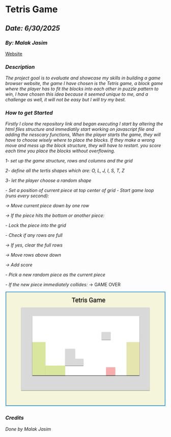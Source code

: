 # **Tetris Game**

## **_Date: 6/30/2025_**

### **_By: Malak Jasim_**

[Website](www.)

### **_Description_**

_The project goal is to evaluate and showcase my skills in building a game browser website, the game I have chosen is the Tetris game, a block game where the player has to fit the blocks into each other in puzzle pattern to win, I have chosen this idea because it seemed unique to me, and a challenge as well, it will not be easy but I will try my best._

### **_How to get Started_**

_Firstly I clone the repository link and began executing_
_I start by altering the html files structure and immediatily start working on javascript file and adding the nesscary functions, When the player starts the game, they will have to choose wisely where to place the blocks. If they make a wrong move and mess up the block structure, they will have to restart. you score each time you place the blocks without overflowing._

_1- set up the game structure, rows and columns and the grid_

_2- define all the tertis shapes which are:
O, L, J, I, S, T, Z_

_3- let the player choose a random shape_

_- Set a position of current piece at top center of grid_
_- Start game loop (runs every second):_

_-> Move current piece down by one row_

_-> If the piece hits the bottom or another piece:_

_- Lock the piece into the grid_

_- Check if any rows are full_

_-> If yes, clear the full rows_

_-> Move rows above down_

_-> Add score_

_- Pick a new random piece as the current piece_

_- If the new piece immediately collides:_
-> GAME OVER

![image](tertisWireframe.PNG)

### **_Credits_**

_Done by Malak Jasim_
